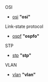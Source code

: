 
OSI
 - [osi](osi/README.md) **"osi"**





Link-state protocol
 - [ospf](ospf/README.md) **"ospfo"**



STP
- [stp](stp/README.md) **"stp"**
 

VLAN
- [vlan](vlan/README.md) **"vlan"**

